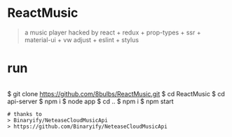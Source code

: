 # ReactMusic
> a music player hacked by react + redux + prop-types + ssr + material-ui + vw adjust + eslint + stylus
# run
> ```bash
  $ git clone https://github.com/8bulbs/ReactMusic.git
  $ cd ReactMusic
  $ cd api-server
  $ npm i
  $ node app
  $ cd ..
  $ npm i
  $ npm start
 ```
# thanks to
> Binaryify/NeteaseCloudMusicApi
> https://github.com/Binaryify/NeteaseCloudMusicApi
